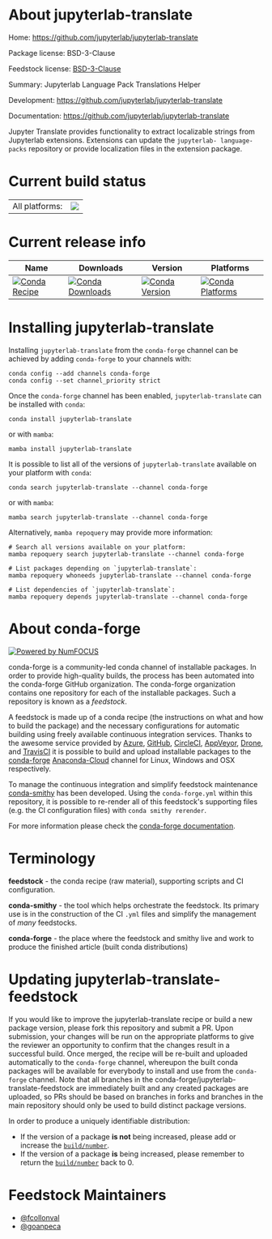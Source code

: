 About jupyterlab-translate
==========================

Home: https://github.com/jupyterlab/jupyterlab-translate

Package license: BSD-3-Clause

Feedstock license: [BSD-3-Clause](https://github.com/conda-forge/jupyterlab-translate-feedstock/blob/main/LICENSE.txt)

Summary: Jupyterlab Language Pack Translations Helper

Development: https://github.com/jupyterlab/jupyterlab-translate

Documentation: https://github.com/jupyterlab/jupyterlab-translate

Jupyter Translate provides functionality to extract localizable strings
from Jupyterlab extensions. Extensions can update the `jupyterlab-
language-packs` repository or provide localization files in the extension
package.


Current build status
====================


<table><tr><td>All platforms:</td>
    <td>
      <a href="https://dev.azure.com/conda-forge/feedstock-builds/_build/latest?definitionId=10746&branchName=main">
        <img src="https://dev.azure.com/conda-forge/feedstock-builds/_apis/build/status/jupyterlab-translate-feedstock?branchName=main">
      </a>
    </td>
  </tr>
</table>

Current release info
====================

| Name | Downloads | Version | Platforms |
| --- | --- | --- | --- |
| [![Conda Recipe](https://img.shields.io/badge/recipe-jupyterlab--translate-green.svg)](https://anaconda.org/conda-forge/jupyterlab-translate) | [![Conda Downloads](https://img.shields.io/conda/dn/conda-forge/jupyterlab-translate.svg)](https://anaconda.org/conda-forge/jupyterlab-translate) | [![Conda Version](https://img.shields.io/conda/vn/conda-forge/jupyterlab-translate.svg)](https://anaconda.org/conda-forge/jupyterlab-translate) | [![Conda Platforms](https://img.shields.io/conda/pn/conda-forge/jupyterlab-translate.svg)](https://anaconda.org/conda-forge/jupyterlab-translate) |

Installing jupyterlab-translate
===============================

Installing `jupyterlab-translate` from the `conda-forge` channel can be achieved by adding `conda-forge` to your channels with:

```
conda config --add channels conda-forge
conda config --set channel_priority strict
```

Once the `conda-forge` channel has been enabled, `jupyterlab-translate` can be installed with `conda`:

```
conda install jupyterlab-translate
```

or with `mamba`:

```
mamba install jupyterlab-translate
```

It is possible to list all of the versions of `jupyterlab-translate` available on your platform with `conda`:

```
conda search jupyterlab-translate --channel conda-forge
```

or with `mamba`:

```
mamba search jupyterlab-translate --channel conda-forge
```

Alternatively, `mamba repoquery` may provide more information:

```
# Search all versions available on your platform:
mamba repoquery search jupyterlab-translate --channel conda-forge

# List packages depending on `jupyterlab-translate`:
mamba repoquery whoneeds jupyterlab-translate --channel conda-forge

# List dependencies of `jupyterlab-translate`:
mamba repoquery depends jupyterlab-translate --channel conda-forge
```


About conda-forge
=================

[![Powered by
NumFOCUS](https://img.shields.io/badge/powered%20by-NumFOCUS-orange.svg?style=flat&colorA=E1523D&colorB=007D8A)](https://numfocus.org)

conda-forge is a community-led conda channel of installable packages.
In order to provide high-quality builds, the process has been automated into the
conda-forge GitHub organization. The conda-forge organization contains one repository
for each of the installable packages. Such a repository is known as a *feedstock*.

A feedstock is made up of a conda recipe (the instructions on what and how to build
the package) and the necessary configurations for automatic building using freely
available continuous integration services. Thanks to the awesome service provided by
[Azure](https://azure.microsoft.com/en-us/services/devops/), [GitHub](https://github.com/),
[CircleCI](https://circleci.com/), [AppVeyor](https://www.appveyor.com/),
[Drone](https://cloud.drone.io/welcome), and [TravisCI](https://travis-ci.com/)
it is possible to build and upload installable packages to the
[conda-forge](https://anaconda.org/conda-forge) [Anaconda-Cloud](https://anaconda.org/)
channel for Linux, Windows and OSX respectively.

To manage the continuous integration and simplify feedstock maintenance
[conda-smithy](https://github.com/conda-forge/conda-smithy) has been developed.
Using the ``conda-forge.yml`` within this repository, it is possible to re-render all of
this feedstock's supporting files (e.g. the CI configuration files) with ``conda smithy rerender``.

For more information please check the [conda-forge documentation](https://conda-forge.org/docs/).

Terminology
===========

**feedstock** - the conda recipe (raw material), supporting scripts and CI configuration.

**conda-smithy** - the tool which helps orchestrate the feedstock.
                   Its primary use is in the construction of the CI ``.yml`` files
                   and simplify the management of *many* feedstocks.

**conda-forge** - the place where the feedstock and smithy live and work to
                  produce the finished article (built conda distributions)


Updating jupyterlab-translate-feedstock
=======================================

If you would like to improve the jupyterlab-translate recipe or build a new
package version, please fork this repository and submit a PR. Upon submission,
your changes will be run on the appropriate platforms to give the reviewer an
opportunity to confirm that the changes result in a successful build. Once
merged, the recipe will be re-built and uploaded automatically to the
`conda-forge` channel, whereupon the built conda packages will be available for
everybody to install and use from the `conda-forge` channel.
Note that all branches in the conda-forge/jupyterlab-translate-feedstock are
immediately built and any created packages are uploaded, so PRs should be based
on branches in forks and branches in the main repository should only be used to
build distinct package versions.

In order to produce a uniquely identifiable distribution:
 * If the version of a package **is not** being increased, please add or increase
   the [``build/number``](https://docs.conda.io/projects/conda-build/en/latest/resources/define-metadata.html#build-number-and-string).
 * If the version of a package **is** being increased, please remember to return
   the [``build/number``](https://docs.conda.io/projects/conda-build/en/latest/resources/define-metadata.html#build-number-and-string)
   back to 0.

Feedstock Maintainers
=====================

* [@fcollonval](https://github.com/fcollonval/)
* [@goanpeca](https://github.com/goanpeca/)

